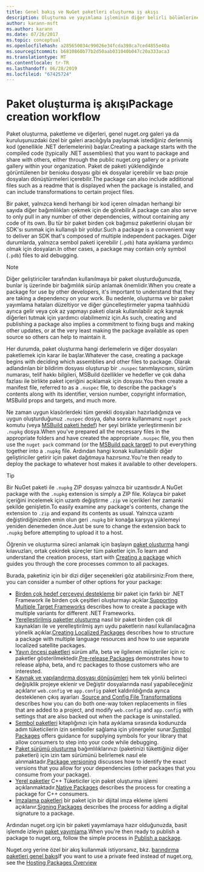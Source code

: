 ```yaml
---
title: Genel bakış ve NuGet paketleri oluşturma iş akışı
description: Oluşturma ve yayımlama işleminin diğer belirli bölümlerine bağlantılar içeren bir NuGet paketi işleminin genel bakış.
author: karann-msft
ms.author: karann
ms.date: 07/26/2017
ms.topic: conceptual
ms.openlocfilehash: a285650034c99026e34fcda398ca7ced4855e40a
ms.sourcegitcommit: b6810860b77b2d50aab031040b047c20a333aca3
ms.translationtype: MT
ms.contentlocale: tr-TR
ms.lasthandoff: 06/28/2019
ms.locfileid: "67425724"
---
```

# <a name="package-creation-workflow"></a><span data-ttu-id="d555b-103">Paket oluşturma iş akışı</span><span class="sxs-lookup"><span data-stu-id="d555b-103">Package creation workflow</span></span>

<span data-ttu-id="d555b-104">Paket oluşturma, paketleme ve diğerleri, genel nuget.org galeri ya da kuruluşunuzdaki özel bir galeri aracılığıyla paylaşmak istediğiniz derlenmiş kod (genellikle .NET derlemelerini) başlar.</span><span class="sxs-lookup"><span data-stu-id="d555b-104">Creating a package starts with the compiled code (typically .NET assemblies) that you want to package and share with others, either through the public nuget.org gallery or a private gallery within your organization.</span></span> <span data-ttu-id="d555b-105">Paket de paketi yüklendiğinde görüntülenen bir benioku dosyası gibi ek dosyalar içerebilir ve bazı proje dosyaları dönüştürmeleri içerebilir.</span><span class="sxs-lookup"><span data-stu-id="d555b-105">The package can also include additional files such as a readme that is displayed when the package is installed, and can include transformations to certain project files.</span></span>

<span data-ttu-id="d555b-106">Bir paket, yalnızca kendi herhangi bir kod içeren olmadan herhangi bir sayıda diğer bağımlılıkları çekmek için de görebilir.</span><span class="sxs-lookup"><span data-stu-id="d555b-106">A package can also serve to only pull in any number of other dependencies, without containing any code of its own.</span></span> <span data-ttu-id="d555b-107">Bu tür bir paket birden çok bağımsız paketlerini oluşan bir SDK'sı sunmak için kullanışlı bir yoldur.</span><span class="sxs-lookup"><span data-stu-id="d555b-107">Such a package is a convenient way to deliver an SDK that's composed of multiple independent packages.</span></span> <span data-ttu-id="d555b-108">Diğer durumlarda, yalnızca sembol paketi içerebilir (`.pdb`) hata ayıklama yardımcı olmak için dosyaları.</span><span class="sxs-lookup"><span data-stu-id="d555b-108">In other cases, a package may contain only symbol (`.pdb`) files to aid debugging.</span></span>

> [!Note]
> <span data-ttu-id="d555b-109">Diğer geliştiriciler tarafından kullanılmaya bir paket oluşturduğunuzda, bunlar iş üzerinde bir bağımlılık sürüp anlamak önemlidir.</span><span class="sxs-lookup"><span data-stu-id="d555b-109">When you create a package for use by other developers, it's important to understand that they are taking a dependency on your work.</span></span> <span data-ttu-id="d555b-110">Bu nedenle, oluşturma ve bir paket yayımlama hataları düzeltiyor ve diğer güncelleştirmeler yapma taahhüdü ayrıca gelir veya çok az yapmayı paketi olarak kullanılabilir açık kaynak diğerleri tutmak için yardımcı olabilmemiz için.</span><span class="sxs-lookup"><span data-stu-id="d555b-110">As such, creating and publishing a package also implies a commitment to fixing bugs and making other updates, or at the very least making the package available as open source so others can help to maintain it.</span></span>

<span data-ttu-id="d555b-111">Her durumda, paket oluşturma hangi derlemelerin ve diğer dosyaları paketlemek için karar ile başlar.</span><span class="sxs-lookup"><span data-stu-id="d555b-111">Whatever the case, creating a package begins with deciding which assemblies and other files to package.</span></span> <span data-ttu-id="d555b-112">Olarak adlandırılan bir bildirim dosyası oluşturup bir `.nuspec` tanımlayıcısını, sürüm numarası, telif hakkı bilgileri, MSBuild özellikler ve hedefler ve çok daha fazlası ile birlikte paket içeriğini açıklamak için dosyası.</span><span class="sxs-lookup"><span data-stu-id="d555b-112">You then create a manifest file, referred to as a `.nuspec` file, to describe the package's contents along with its identifier, version number, copyright information, MSBuild props and targets, and much more.</span></span>

<span data-ttu-id="d555b-113">Ne zaman uygun klasörlerdeki tüm gerekli dosyaları hazırladığınıza ve uygun oluşturduğunuz `.nuspec` dosya, daha sonra kullanmanız `nuget pack` komutu (veya [MSBuild paketi hedef](../reference/msbuild-targets.md)) her şeyi birlikte yerleştirmenin bir `.nupkg` dosya.</span><span class="sxs-lookup"><span data-stu-id="d555b-113">When you've prepared all the necessary files in the appropriate folders and have created the appropriate `.nuspec` file, you then use the `nuget pack` command (or the [MSBuild pack target](../reference/msbuild-targets.md)) to put everything together into a `.nupkg` file.</span></span> <span data-ttu-id="d555b-114">Ardından hangi konak kullanılabilir diğer geliştiriciler getirir için paket dağıtmaya hazırsınız.</span><span class="sxs-lookup"><span data-stu-id="d555b-114">You're then ready to deploy the package to whatever host makes it available to other developers.</span></span>

> [!Tip]
> <span data-ttu-id="d555b-115">Bir NuGet paketi ile `.nupkg` ZIP dosyası yalnızca bir uzantısıdır.</span><span class="sxs-lookup"><span data-stu-id="d555b-115">A NuGet package with the `.nupkg` extension is simply a ZIP file.</span></span> <span data-ttu-id="d555b-116">Kolayca bir paket içeriğini incelemek için uzantı değiştirme `.zip` ve içerikleri her zamanki şekilde genişletin.</span><span class="sxs-lookup"><span data-stu-id="d555b-116">To easily examine any package's contents, change the extension to `.zip` and expand its contents as usual.</span></span> <span data-ttu-id="d555b-117">Yalnızca uzantı değiştirdiğinizden emin olun geri `.nupkg` bir konağa karşıya yüklemeyi yeniden denemeden önce.</span><span class="sxs-lookup"><span data-stu-id="d555b-117">Just be sure to change the extension back to `.nupkg` before attempting to upload it to a host.</span></span>

<span data-ttu-id="d555b-118">Öğrenin ve oluşturma süreci anlamak için başlayın [paket oluşturma](../create-packages/creating-a-package.md) hangi kılavuzları, ortak çekirdek süreçler tüm paketler için.</span><span class="sxs-lookup"><span data-stu-id="d555b-118">To learn and understand the creation process, start with [Creating a package](../create-packages/creating-a-package.md) which guides you through the core processes common to all packages.</span></span>

<span data-ttu-id="d555b-119">Burada, paketiniz için bir dizi diğer seçenekleri göz atabilirsiniz:</span><span class="sxs-lookup"><span data-stu-id="d555b-119">From there, you can consider a number of other options for your package:</span></span>

- <span data-ttu-id="d555b-120">[Birden çok hedef çerçeveyi destekleme](../create-packages/supporting-multiple-target-frameworks.md) bir paket için farklı bir .NET Framework ile birden çok çeşitleri oluşturmayı açıklar.</span><span class="sxs-lookup"><span data-stu-id="d555b-120">[Supporting Multiple Target Frameworks](../create-packages/supporting-multiple-target-frameworks.md) describes how to create a package with multiple variants for different .NET Frameworks.</span></span>
- <span data-ttu-id="d555b-121">[Yerelleştirilmiş paketler oluşturma](../create-packages/creating-localized-packages.md) nasıl bir paket birden çok dil kaynakları ile ve yerelleştirilmiş ayrı uydu paketlerin nasıl kullanılacağına yönelik açıklar.</span><span class="sxs-lookup"><span data-stu-id="d555b-121">[Creating Localized Packages](../create-packages/creating-localized-packages.md) describes how to structure a package with multiple language resources and how to use separate localized satellite packages.</span></span>
- <span data-ttu-id="d555b-122">[Yayın öncesi paketleri](../create-packages/prerelease-packages.md) sürüm alfa, beta ve ilgilenen müşteriler için rc paketler gösterilmektedir.</span><span class="sxs-lookup"><span data-stu-id="d555b-122">[Pre-release Packages](../create-packages/prerelease-packages.md) demonstrates how to release alpha, beta, and rc packages to those customers who are interested.</span></span>
- <span data-ttu-id="d555b-123">[Kaynak ve yapılandırma dosyası dönüşümleri](../create-packages/source-and-config-file-transformations.md) hem tek yönlü belirteci değişiklik projeye eklenir ve Değiştir dosyalarında nasıl yapabileceğiniz açıklanır `web.config` ve `app.config` paket kaldırıldığında ayrıca desteklenen çıkış ayarları .</span><span class="sxs-lookup"><span data-stu-id="d555b-123">[Source and Config File Transformations](../create-packages/source-and-config-file-transformations.md) describes how you can do both one-way token replacements in files that are added to a project, and modify `web.config` and `app.config` with settings that are also backed out when the package is uninstalled.</span></span>
- <span data-ttu-id="d555b-124">[Sembol paketleri](../create-packages/symbol-packages-snupkg.md) kitaplığınızı için hata ayıklama sırasında kodunuzda adım tüketicilerin izin semboller sağlama için yönergeler sunar.</span><span class="sxs-lookup"><span data-stu-id="d555b-124">[Symbol Packages](../create-packages/symbol-packages-snupkg.md) offers guidance for supplying symbols for your library that allow consumers to step into your code while debugging.</span></span>
- <span data-ttu-id="d555b-125">[Paket sürümü oluşturma](../reference/package-versioning.md) bağımlılıklarınızı (paketinizi tükettiğiniz diğer paketleri) için izin tam sürümünü belirlemek nasıl ele alınmaktadır.</span><span class="sxs-lookup"><span data-stu-id="d555b-125">[Package versioning](../reference/package-versioning.md) discusses how to identify the exact versions that you allow for your dependencies (other packages that you consume from your package).</span></span>
- <span data-ttu-id="d555b-126">[Yerel paketler](../create-packages/native-packages.md) C++ Tüketiciler için paket oluşturma işlemi açıklanmaktadır.</span><span class="sxs-lookup"><span data-stu-id="d555b-126">[Native Packages](../create-packages/native-packages.md) describes the process for creating a package for C++ consumers.</span></span>
- <span data-ttu-id="d555b-127">[İmzalama paketleri](../create-packages/sign-a-package.md) bir paket için bir dijital imza ekleme işlemi açıklanır.</span><span class="sxs-lookup"><span data-stu-id="d555b-127">[Signing Packages](../create-packages/sign-a-package.md) describes the process for adding a digital signature to a package.</span></span>

<span data-ttu-id="d555b-128">Ardından nuget.org için bir paketi yayımlamaya hazır olduğunuzda, basit işlemde izleyin [paket yayımlama](../nuget-org/publish-a-package.md).</span><span class="sxs-lookup"><span data-stu-id="d555b-128">When you're then ready to publish a package to nuget.org, follow the simple process in [Publish a package](../nuget-org/publish-a-package.md).</span></span>

<span data-ttu-id="d555b-129">Nuget.org yerine özel bir akış kullanmak istiyorsanız, bkz. [barındırma paketleri genel bakış](../hosting-packages/overview.md)</span><span class="sxs-lookup"><span data-stu-id="d555b-129">If you want to use a private feed instead of nuget.org, see the [Hosting Packages Overview](../hosting-packages/overview.md)</span></span>
